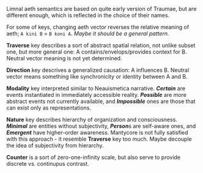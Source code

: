 Limnal aeth semantics are based on quite early version of Traumae, but are different enough, which is reflected in the choice of their names.

For some of keys, changing aeth vector reverses the relative meaning of aeth; `A kini B` = `B koni A`. *Maybe it should be a general pattern.*

**Traverse** key describes a sort of abstract spatial relation, not unlike subset one, but more general one: A contains/envelops/provides context for B. Neutral vector meaning is not yet determined.

**Direction** key descrives a generalized causation: A influences B. Neutral vector means something like synchronicity or identity between A and B.

**Modality** key interpreted similar to Neauismetica narrative. ***Certain*** are events instantiated in immediately accessible reality. ***Possible*** are more abstract events not currently available, and ***Impossible*** ones are those that can exist only as representations.

**Nature** key describes hierarchy of organization and consciousness. ***Minimal*** are entities without subjectivity, ***Person***s are self-aware ones, and ***Emergent*** have higher-order awareness. Mantycore is not fully satisfied with this approach - it resemble **Traverse** key too much. Maybe decouple the idea of subjectivity from hierarchy.

**Counter** is a sort of zero-one-infinity scale, but also serve to provide discrete vs. continupus contrast.

